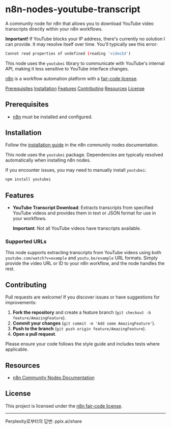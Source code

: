 # n8n-nodes-youtube-transcript

A community node for n8n that allows you to download YouTube video transcripts directly within your n8n workflows.

**Important!** If YouTube blocks your IP address, there's currently no solution I can provide. It may resolve itself over time.
You'll typically see this error:

```bash
Cannot read properties of undefined (reading 'videoId')
```

This node uses the `youtubei` library to communicate with YouTube's internal API, making it less sensitive to YouTube interface changes.

[n8n](https://n8n.io/) is a workflow automation platform with a [fair-code license](https://docs.n8n.io/reference/license/).

[Prerequisites](#prerequisites)
[Installation](#installation)
[Features](#features)
[Contributing](#contributing)
[Resources](#resources)
[License](#license)

## Prerequisites

- [n8n](https://n8n.io/) must be installed and configured.

## Installation

Follow the [installation guide](https://docs.n8n.io/integrations/community-nodes/installation/) in the n8n community nodes documentation.

This node uses the `youtubei` package. Dependencies are typically resolved automatically when installing n8n nodes.

If you encounter issues, you may need to manually install `youtubei`:

```bash
npm install youtubei
```

## Features

- **YouTube Transcript Download**: Extracts transcripts from specified YouTube videos and provides them in text or JSON format for use in your workflows.

  **Important**: Not all YouTube videos have transcripts available.

### Supported URLs

This node supports extracting transcripts from YouTube videos using both `youtube.com/watch?v=example` and `youtu.be/example` URL formats. Simply provide the video URL or ID to your n8n workflow, and the node handles the rest.

## Contributing

Pull requests are welcome! If you discover issues or have suggestions for improvements:

1. **Fork the repository** and create a feature branch (`git checkout -b feature/AmazingFeature`).
2. **Commit your changes** (`git commit -m 'Add some AmazingFeature'`).
3. **Push to the branch** (`git push origin feature/AmazingFeature`).
4. **Open a pull request**.

Please ensure your code follows the style guide and includes tests where applicable.

## Resources

- [n8n Community Nodes Documentation](https://docs.n8n.io/integrations/community-nodes/)

## License

This project is licensed under the [n8n fair-code license](https://docs.n8n.io/reference/license/).

---

Perplexity로부터의 답변: pplx.ai/share
